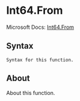 # Int64.From

Microsoft Docs: [Int64.From](https://docs.microsoft.com/en-us/powerquery-m/int64-from)

## Syntax

```
Syntax for this function.
```

## About

About this function.

